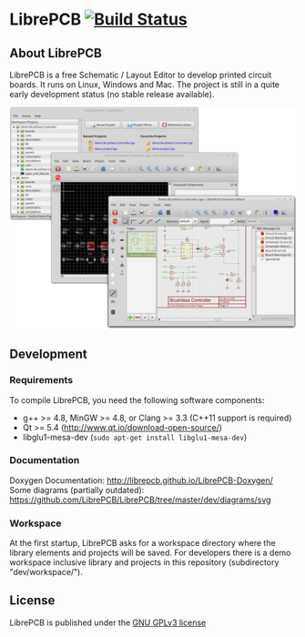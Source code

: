 # LibrePCB [![Build Status](https://travis-ci.org/LibrePCB/LibrePCB.svg?branch=master)](https://travis-ci.org/LibrePCB/LibrePCB)

## About LibrePCB

LibrePCB is a free Schematic / Layout Editor to develop printed circuit boards. It runs on Linux, Windows and Mac. The project is still in a quite early development status (no stable release available).

![Screenshot](doc/screenshot.png)

## Development

### Requirements

To compile LibrePCB, you need the following software components:
- g++ >= 4.8, MinGW >= 4.8, or Clang >= 3.3 (C++11 support is required)
- Qt >= 5.4 (http://www.qt.io/download-open-source/)
- libglu1-mesa-dev (`sudo apt-get install libglu1-mesa-dev`)

### Documentation

Doxygen Documentation: http://librepcb.github.io/LibrePCB-Doxygen/
Some diagrams (partially outdated): https://github.com/LibrePCB/LibrePCB/tree/master/dev/diagrams/svg

### Workspace

At the first startup, LibrePCB asks for a workspace directory where the library elements and projects will be saved.
For developers there is a demo workspace inclusive library and projects in this repository (subdirectory "dev/workspace/").

## License

LibrePCB is published under the [GNU GPLv3 license](http://www.gnu.org/licenses/gpl-3.0.html)

